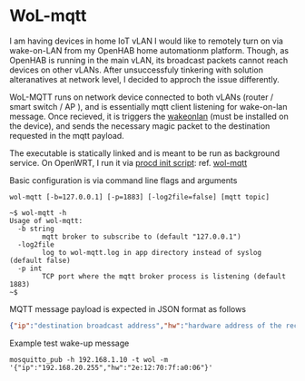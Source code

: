 # WoL-mqtt
I am having devices in home IoT vLAN I would like to remotely turn on via wake-on-LAN from my OpenHAB home automationm platform. Though, as OpenHAB is running in the main vLAN, its broadcast packets cannot reach devices on other vLANs. 
After unsuccessfuly tinkering with solution alteranatives at network level, I decided to approch the issue differently. 

WoL-MQTT runs on network device connected to both vLANs (router / smart switch / AP ), and is essentially mqtt client listening for wake-on-lan message. 
Once recieved, it is triggers the [wakeonlan](https://openwrt.org/packages/pkgdata/wakeonlan) (must be installed on the device), and sends the necessary magic packet to the destination requested in the mqtt payload.

The executable is statically linked and is meant to be run as background service. On OpenWRT, I run it via [procd init script](https://openwrt.org/docs/guide-developer/procd-init-scripts): ref. [wol-mqtt](wol-mqtt)

Basic configuration is via command line flags and arguments
```
wol-mqtt [-b=127.0.0.1] [-p=1883] [-log2file=false] [mqtt topic]
```

```
~$ wol-mqtt -h
Usage of wol-mqtt:
  -b string
    	mqtt broker to subscribe to (default "127.0.0.1")
  -log2file
    	log to wol-mqtt.log in app directory instead of syslog (default false)
  -p int
    	TCP port where the mqtt broker process is listening (default 1883)
~$ 
```

MQTT message payload is expected in JSON format as follows
```json
{"ip":"destination broadcast address","hw":"hardware address of the receiver NIC"}
```

Example test wake-up message
```
mosquitto_pub -h 192.168.1.10 -t wol -m '{"ip":"192.168.20.255","hw":"2e:12:70:7f:a0:06"}'
```
